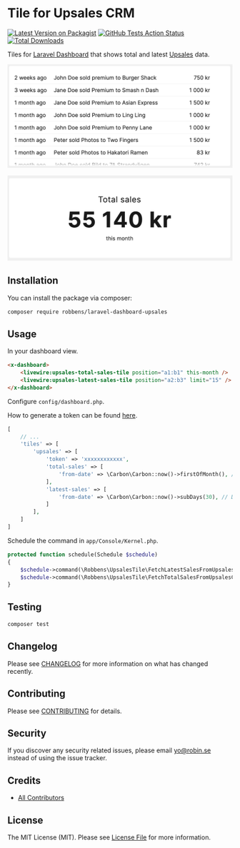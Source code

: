 # Tile for Upsales CRM

[![Latest Version on Packagist](https://img.shields.io/packagist/v/robbens/laravel-dashboard-upsales.svg?style=flat-square)](https://packagist.org/packages/robbens/laravel-dashboard-upsales)
[![GitHub Tests Action Status](https://img.shields.io/github/workflow/status/robbens/laravel-dashboard-upsales/run-tests?label=tests)](https://github.com/robbens/laravel-dashboard-upsales/actions?query=workflow%3Arun-tests+branch%3Amaster)
[![Total Downloads](https://img.shields.io/packagist/dt/robbens/laravel-dashboard-upsales.svg?style=flat-square)](https://packagist.org/packages/robbens/laravel-dashboard-upsales)

Tiles for [Laravel Dashboard](https://docs.spatie.be/laravel-dashboard) that shows total and latest [Upsales](https://www.upsales.com/) data.

![img](docs/latest-sales.png)

![img](docs/total-sales.png)

## Installation

You can install the package via composer:

```bash
composer require robbens/laravel-dashboard-upsales
```

## Usage

In your dashboard view.

```html
<x-dashboard>
    <livewire:upsales-total-sales-tile position="a1:b1" this-month />
    <livewire:upsales-latest-sales-tile position="a2:b3" limit="15" />
</x-dashboard>
```

Configure `config/dashboard.php`.

How to generate a token can be found [here](https://support.upsales.com/hc/en-us/articles/360010164973-Generating-an-API-Key).

```php
[
    // ...
    'tiles' => [
        'upsales' => [
            'token' => 'xxxxxxxxxxxx',
            'total-sales' => [
                'from-date' => \Carbon\Carbon::now()->firstOfMonth(), // Date in the past to fetch data from. Must be a Carbon instance
            ],
            'latest-sales' => [
                'from-date' => \Carbon\Carbon::now()->subDays(30), // Date in the past to fetch data from. Must be a Carbon instance
            ]
        ],
    ]   
]
```

Schedule the command in `app/Console/Kernel.php`.

```php
protected function schedule(Schedule $schedule)
{
    $schedule->command(\Robbens\UpsalesTile\FetchLatestSalesFromUpsalesCommand::class)->everyMinute();
    $schedule->command(\Robbens\UpsalesTile\FetchTotalSalesFromUpsalesCommand::class)->everyMinute();
}
```

## Testing

``` bash
composer test
```

## Changelog

Please see [CHANGELOG](CHANGELOG.md) for more information on what has changed recently.

## Contributing

Please see [CONTRIBUTING](CONTRIBUTING.md) for details.

## Security

If you discover any security related issues, please email yo@robin.se instead of using the issue tracker.

## Credits

- [All Contributors](../../contributors)

## License

The MIT License (MIT). Please see [License File](LICENSE.md) for more information.
